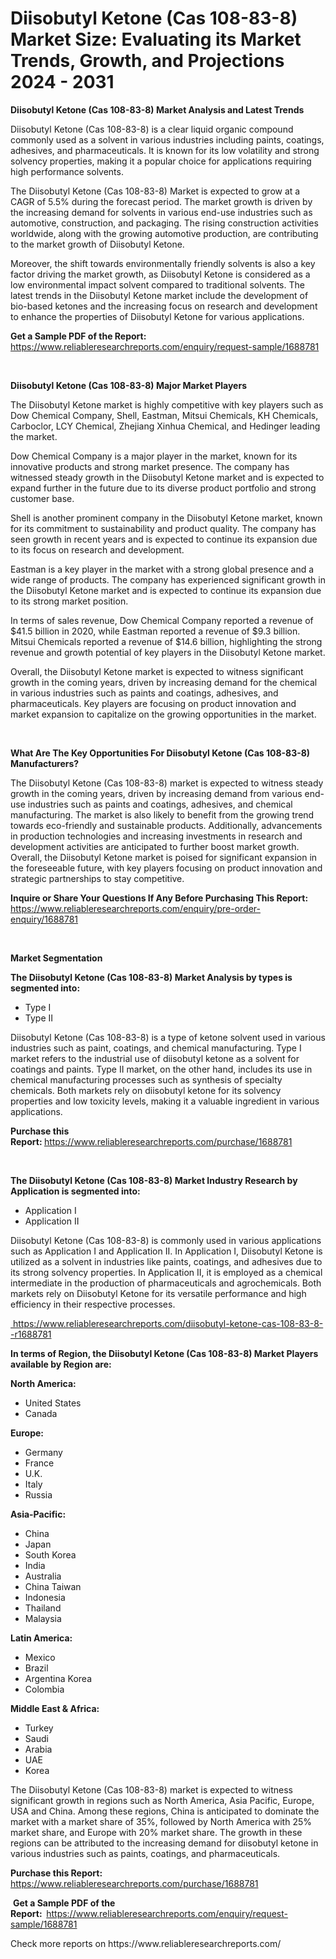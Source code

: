 <p><h1>Diisobutyl Ketone (Cas 108-83-8) Market Size: Evaluating its Market Trends, Growth, and Projections 2024 - 2031</h1></p><p><strong>Diisobutyl Ketone (Cas 108-83-8) Market Analysis and Latest Trends</strong></p>
<p><p>Diisobutyl Ketone (Cas 108-83-8) is a clear liquid organic compound commonly used as a solvent in various industries including paints, coatings, adhesives, and pharmaceuticals. It is known for its low volatility and strong solvency properties, making it a popular choice for applications requiring high performance solvents.</p><p>The Diisobutyl Ketone (Cas 108-83-8) Market is expected to grow at a CAGR of 5.5% during the forecast period. The market growth is driven by the increasing demand for solvents in various end-use industries such as automotive, construction, and packaging. The rising construction activities worldwide, along with the growing automotive production, are contributing to the market growth of Diisobutyl Ketone.</p><p>Moreover, the shift towards environmentally friendly solvents is also a key factor driving the market growth, as Diisobutyl Ketone is considered as a low environmental impact solvent compared to traditional solvents. The latest trends in the Diisobutyl Ketone market include the development of bio-based ketones and the increasing focus on research and development to enhance the properties of Diisobutyl Ketone for various applications.</p></p>
<p><strong>Get a Sample PDF of the Report:&nbsp;</strong> <a href="https://www.reliableresearchreports.com/enquiry/request-sample/1688781">https://www.reliableresearchreports.com/enquiry/request-sample/1688781</a></p>
<p>&nbsp;</p>
<p><strong>Diisobutyl Ketone (Cas 108-83-8) Major Market Players</strong></p>
<p><p>The Diisobutyl Ketone market is highly competitive with key players such as Dow Chemical Company, Shell, Eastman, Mitsui Chemicals, KH Chemicals, Carboclor, LCY Chemical, Zhejiang Xinhua Chemical, and Hedinger leading the market. </p><p>Dow Chemical Company is a major player in the market, known for its innovative products and strong market presence. The company has witnessed steady growth in the Diisobutyl Ketone market and is expected to expand further in the future due to its diverse product portfolio and strong customer base.</p><p>Shell is another prominent company in the Diisobutyl Ketone market, known for its commitment to sustainability and product quality. The company has seen growth in recent years and is expected to continue its expansion due to its focus on research and development.</p><p>Eastman is a key player in the market with a strong global presence and a wide range of products. The company has experienced significant growth in the Diisobutyl Ketone market and is expected to continue its expansion due to its strong market position.</p><p>In terms of sales revenue, Dow Chemical Company reported a revenue of $41.5 billion in 2020, while Eastman reported a revenue of $9.3 billion. Mitsui Chemicals reported a revenue of $14.6 billion, highlighting the strong revenue and growth potential of key players in the Diisobutyl Ketone market.</p><p>Overall, the Diisobutyl Ketone market is expected to witness significant growth in the coming years, driven by increasing demand for the chemical in various industries such as paints and coatings, adhesives, and pharmaceuticals. Key players are focusing on product innovation and market expansion to capitalize on the growing opportunities in the market.</p></p>
<p>&nbsp;</p>
<p><strong>What Are The Key Opportunities For Diisobutyl Ketone (Cas 108-83-8) Manufacturers?</strong></p>
<p><p>The Diisobutyl Ketone (Cas 108-83-8) market is expected to witness steady growth in the coming years, driven by increasing demand from various end-use industries such as paints and coatings, adhesives, and chemical manufacturing. The market is also likely to benefit from the growing trend towards eco-friendly and sustainable products. Additionally, advancements in production technologies and increasing investments in research and development activities are anticipated to further boost market growth. Overall, the Diisobutyl Ketone market is poised for significant expansion in the foreseeable future, with key players focusing on product innovation and strategic partnerships to stay competitive.</p></p>
<p><strong>Inquire or Share Your Questions If Any Before Purchasing This Report:</strong> <a href="https://www.reliableresearchreports.com/enquiry/pre-order-enquiry/1688781">https://www.reliableresearchreports.com/enquiry/pre-order-enquiry/1688781</a></p>
<p>&nbsp;</p>
<p><strong>Market Segmentation</strong></p>
<p><strong>The Diisobutyl Ketone (Cas 108-83-8) Market Analysis by types is segmented into:</strong></p>
<p><ul><li>Type I</li><li>Type II</li></ul></p>
<p><p>Diisobutyl Ketone (Cas 108-83-8) is a type of ketone solvent used in various industries such as paint, coatings, and chemical manufacturing. Type I market refers to the industrial use of diisobutyl ketone as a solvent for coatings and paints. Type II market, on the other hand, includes its use in chemical manufacturing processes such as synthesis of specialty chemicals. Both markets rely on diisobutyl ketone for its solvency properties and low toxicity levels, making it a valuable ingredient in various applications.</p></p>
<p><strong>Purchase this Report:&nbsp;</strong><a href="https://www.reliableresearchreports.com/purchase/1688781">https://www.reliableresearchreports.com/purchase/1688781</a></p>
<p>&nbsp;</p>
<p><strong>The Diisobutyl Ketone (Cas 108-83-8) Market Industry Research by Application is segmented into:</strong></p>
<p><ul><li>Application I</li><li>Application II</li></ul></p>
<p><p>Diisobutyl Ketone (Cas 108-83-8) is commonly used in various applications such as Application I and Application II. In Application I, Diisobutyl Ketone is utilized as a solvent in industries like paints, coatings, and adhesives due to its strong solvency properties. In Application II, it is employed as a chemical intermediate in the production of pharmaceuticals and agrochemicals. Both markets rely on Diisobutyl Ketone for its versatile performance and high efficiency in their respective processes.</p></p>
<p><a href="https://www.reliableresearchreports.com/diisobutyl-ketone-cas-108-83-8--r1688781">&nbsp;https://www.reliableresearchreports.com/diisobutyl-ketone-cas-108-83-8--r1688781</a></p>
<p><strong>In terms of Region, the Diisobutyl Ketone (Cas 108-83-8) Market Players available by Region are:</strong></p>
<p>
    <p> <strong> North America: </strong>
        <ul>
            <li>United States</li>
            <li>Canada</li>
        </ul>
        </p> 
    <p> <strong> Europe: </strong>
        <ul>
            <li>Germany</li>
            <li>France</li>
            <li>U.K.</li>
            <li>Italy</li>
            <li>Russia</li>
        </ul>
        </p> 
    <p> <strong> Asia-Pacific: </strong>
        <ul>
            <li>China</li>
            <li>Japan</li>
            <li>South Korea</li>
            <li>India</li>
            <li>Australia</li>
            <li>China Taiwan</li>
            <li>Indonesia</li>
            <li>Thailand</li>
            <li>Malaysia</li>
        </ul>
        </p> 
    <p> <strong> Latin America: </strong>
        <ul>
            <li>Mexico</li>
            <li>Brazil</li>
            <li>Argentina Korea</li>
            <li>Colombia</li>
        </ul>
        </p> 
    <p> <strong> Middle East & Africa: </strong>
        <ul>
            <li>Turkey</li>
            <li>Saudi</li>
            <li>Arabia</li>
            <li>UAE</li>
            <li>Korea</li>
        </ul>
    </p>
    </p>
<p><p>The Diisobutyl Ketone (Cas 108-83-8) market is expected to witness significant growth in regions such as North America, Asia Pacific, Europe, USA and China. Among these regions, China is anticipated to dominate the market with a market share of 35%, followed by North America with 25% market share, and Europe with 20% market share. The growth in these regions can be attributed to the increasing demand for diisobutyl ketone in various industries such as paints, coatings, and pharmaceuticals.</p></p>
<p><strong>Purchase this Report: </strong><a href="https://www.reliableresearchreports.com/purchase/1688781">https://www.reliableresearchreports.com/purchase/1688781</a></p>
<p>&nbsp;<strong>Get a Sample PDF of the Report:&nbsp;&nbsp;</strong><a href="https://www.reliableresearchreports.com/enquiry/request-sample/1688781">https://www.reliableresearchreports.com/enquiry/request-sample/1688781</a></p>
<p><strong></strong></p>
<p>Check more reports on https://www.reliableresearchreports.com/</p>